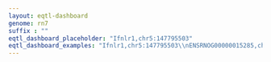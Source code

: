```yaml
---
layout: eqtl-dashboard
genome: rn7
suffix : ""
eqtl_dashboard_placeholder: "Ifnlr1,chr5:147795503"
eqtl_dashboard_examples: "Ifnlr1,chr5:147795503\\nENSRNOG00000015285,chr3:77170350\\n"
---
```

